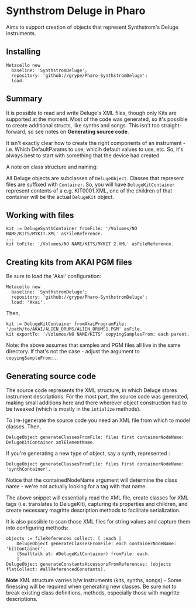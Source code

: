 # Synthstrom Deluge in Pharo

Aims to support creation of objects that represent Synthstrom's Deluge instruments.

## Installing

```smalltalk
Metacello new 
  baseline: 'SynthstromDeluge'; 
  repository: 'github://grype/Pharo-SynthstromDeluge'; 
  load.
```

## Summary

It is possible to read and write Deluge's XML files, though only Kits are supported at the moment. Most of the code was generated, so it's possible to create additional structs, like synths and songs. This isn't too straight-forward, so see notes on **Generating source code**. 

It isn't exactly clear how to create the right components of an instrument - i.e. Which DefaultParams to use, whicih default values to use, etc. So, it's always best to start with something that the device had created.

A note on class structure and naming:

All Deluge objects are subclasses of `DelugeObject`. Classes that represent files are suffixed with `Container`. So, you will have `DelugeKitContainer` represent contents of a e.g. KIT0001.XML, one of the children of that container will be the actual `DelugeKit` object.

## Working with files

```smalltalk
kit := DelugeSynthContainer fromFile: '/Volumes/NO NAME/KITS/MYKIT.XML' asFileReference.
...
kit toFile: '/Volumes/NO NAME/KITS/MYKIT 2.XML' asFileReference.
```

## Creating kits from AKAI PGM files

Be sure to load the 'Akai' configuration:

```smalltalk
Metacello new 
  baseline: 'SynthstromDeluge'; 
  repository: 'github://grype/Pharo-SynthstromDeluge'; 
  load: 'Akai'.
```

Then,

```smalltalk
kit := DelugeKitContainer fromAkaiProgramFile: '/path/to/AKAI/ALIEN_DRUMS/ALIEN_DRUMS1.PGM' asFile.
kit exportTo: '/Volumes/NO NAME/KITS' copyingSamplesFrom: each parent.
```

Note: the above assumes that samples and PGM files all live in the same directory. If that's not the case - adjust the argument to `copyingSampleFrom:`...

## Generating source code

The source code represents the XML structure, in which Deluge stores instrument descriptions. For the most part, the source code was generated, making small additions here and there wherever object construction had to be tweaked (which is mostly in the `intialize` methods).

To (re-)generate the source code you need an XML file from which to model classes. Then,

```smalltalk
DelugeObject generateClassesFromFile: files first containerNodeName: DelugeKitContainer xmlElementName.
```

If you're generating a new type of object, say a synth, represented :

```smalltalk
DelugeObject generateClassesFromFile: files first containerNodeName: 'synthContainer'.
```

Notice that the containedNodeName argument will determine the class name - we're not actually looking for a tag with that name.

The above snippet will essentially read the XML file, create classes for XML tags (i.e. <kit> translates to DelugeKit), capturing its properties and children, and create necessary magritte description methods to facilitate serialization.
  
It is also possible to scan those XML files for string values and capture them into configuring methods:

```smalltalk
objects := fileReferences collect: [ :each | 
	DelugeObject generateClassesFromFile: each containerNodeName: 'kitContainer'.
	(Smalltalk at: #DelugeKitContainer) fromFile: each.
	].
DelugeObject generateConstantsAccessorsFromReferences: (objects flatCollect: #allReferencedConstants).
```

**Note** XML structure varries b/w instruments (kits, synths, songs) - Some finessing will be required when generating new classes. Be sure not to break existing class definitions, methods, especially those with magritte descriptions.
